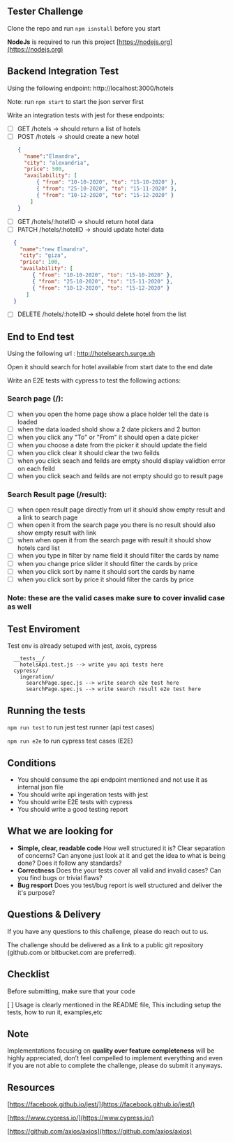 ## Tester Challenge
Clone the repo and run ```npm isnstall``` before you start

**NodeJs** is  required to run this project [https://nodejs.org](https://nodejs.org)
## Backend Integration Test
Using the following endpoint: http://localhost:3000/hotels 

Note: run ```npm start``` to start the json server first

Write an integration tests with jest for these endpoints:


- [ ] GET /hotels -> should return a list of hotels
- [ ] POST /hotels  -> should create a new hotel
  ```json
  {
    "name":"Elmandra",
    "city": "alexandria",
    "price": 500,
    "availability": [
        { "from": "10-10-2020", "to": "15-10-2020" },
        { "from": "25-10-2020", "to": "15-11-2020" },
        { "from": "10-12-2020", "to": "15-12-2020" }
      ]
  }
  ```  
- [ ] GET /hotels/:hotelID -> should return hotel data
- [ ] PATCH /hotels/:hotelID -> should update hotel data
```json
  {
    "name":"new Elmandra",
    "city": "giza",
    "price": 100,
    "availability": [
        { "from": "10-10-2020", "to": "15-10-2020" },
        { "from": "25-10-2020", "to": "15-11-2020" },
        { "from": "10-12-2020", "to": "15-12-2020" }
      ]
  }
  ``` 
- [ ] DELETE /hotels/:hotelID -> should delete hotel from the list

## End to End test

Using the following url : http://hotelsearch.surge.sh

Open it should search for hotel available from start date to the end date 

Write an E2E tests with cypress to test the following actions:

### Search page (/):

- [ ] when you open the home page show a place holder tell the date is loaded
- [ ] when the data loaded shold show a 2 date pickers and 2 button
- [ ] when you click any "To" or "From" it should open a date picker
- [ ] when you choose a date from the picker it should update the field
- [ ] when you click clear it should clear the two feilds
- [ ] when you click seach and feilds are empty should display validtion error on each feild
- [ ] when you click seach and feilds are not empty should go to result page
 
### Search Result page (/result):

- [ ] when open result page directly from url it should show empty result and a link to search page
- [ ] when open it from the search page you there is no result should also show empty result with link
- [ ] when when open it from the search page with result it should show hotels card list
- [ ] when you type in filter by name field it should filter the cards by name
- [ ] when you change price slider it should filter the cards by price
- [ ] when you click sort by name it should sort the cards by name
- [ ] when you click sort by price it should filter the cards by price

### Note: these are the valid cases make sure to cover invalid case as well

## Test Enviroment

Test env is already setuped with jest, axois, cypress

```
  __tests__/
    hotelsApi.test.js --> write you api tests here
  cypress/
    ingeration/
      searchPage.spec.js --> write search e2e test here
      searchPage.spec.js --> write search result e2e test here
```
## Running the tests

```npm run test``` to run jest test runner (api test cases)

```npm run e2e``` to run cypress test cases (E2E)

## Conditions
- You should consume the api endpoint mentioned and not use it as internal json file
- You should write api ingeration tests with jest
- You should write E2E tests with cypress
- You should write a good testing report

## What we are looking for

- **Simple, clear, readable code** How well structured it is? Clear separation of concerns? Can anyone just look at it and get the idea to
what is being done? Does it follow any standards?
- **Correctness** Does the your tests cover all valid and invalid cases? Can you find bugs or trivial flaws?
- **Bug resport** Does you test/bug report is well structured and deliver the it's purpose?


## Questions & Delivery

If you have any questions to this challenge, please do reach out to us.

The challenge should be delivered as a link to a public git repository (github.com or bitbucket.com are preferred).

## Checklist

Before submitting, make sure that your code

[ ] Usage is clearly mentioned in the README file, This including setup the tests, how to run it, examples,etc

## Note

Implementations focusing on **quality over feature completeness** will be highly appreciated,  don’t feel compelled to implement everything and even if you are not able to complete the challenge, please do submit it anyways.

## Resources

[https://facebook.github.io/jest/](https://facebook.github.io/jest/)

[https://www.cypress.io/](https://www.cypress.io/)

[https://github.com/axios/axios](https://github.com/axios/axios)


